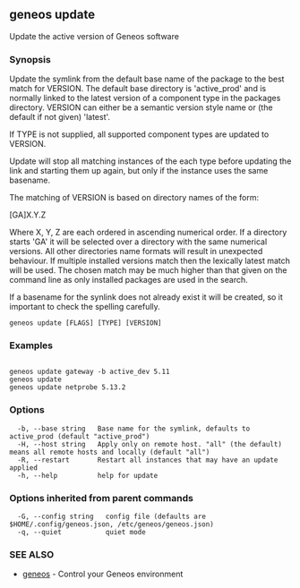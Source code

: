 ## geneos update

Update the active version of Geneos software

### Synopsis

Update the symlink from the default base name of the package to
the best match for VERSION. The default base directory is 'active_prod'
and is normally linked to the latest version of a component type in the
packages directory. VERSION can either be a semantic version style name or
(the default if not given) 'latest'.

If TYPE is not supplied, all supported component types are updated to VERSION.

Update will stop all matching instances of the each type before
updating the link and starting them up again, but only if the
instance uses the same basename.

The matching of VERSION is based on directory names of the form:

[GA]X.Y.Z

Where X, Y, Z are each ordered in ascending numerical order. If a
directory starts 'GA' it will be selected over a directory with the
same numerical versions. All other directories name formats will
result in unexpected behaviour. If multiple installed versions
match then the lexically latest match will be used. The chosen
match may be much higher than that given on the command line as
only installed packages are used in the search.

If a basename for the synlink does not already exist it will be created,
so it important to check the spelling carefully.


```
geneos update [FLAGS] [TYPE] [VERSION]
```

### Examples

```

geneos update gateway -b active_dev 5.11
geneos update
geneos update netprobe 5.13.2

```

### Options

```
  -b, --base string   Base name for the symlink, defaults to active_prod (default "active_prod")
  -H, --host string   Apply only on remote host. "all" (the default) means all remote hosts and locally (default "all")
  -R, --restart       Restart all instances that may have an update applied
  -h, --help          help for update
```

### Options inherited from parent commands

```
  -G, --config string   config file (defaults are $HOME/.config/geneos.json, /etc/geneos/geneos.json)
  -q, --quiet           quiet mode
```

### SEE ALSO

* [geneos](geneos.md)	 - Control your Geneos environment

